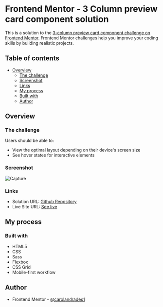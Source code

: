 # Frontend Mentor - 3 Column preview card component solution

This is a solution to the [3-column preview card component challenge on Frontend Mentor](https://www.frontendmentor.io/challenges/3column-preview-card-component-pH92eAR2-). Frontend Mentor challenges help you improve your coding skills by building realistic projects. 

## Table of contents

- [Overview](#overview)
  - [The challenge](#the-challenge)
  - [Screenshot](#screenshot)
  - [Links](#links)
  - [My process](#my-process)
  - [Built with](#built-with)
  - [Author](#author)

## Overview

### The challenge

Users should be able to:

- View the optimal layout depending on their device's screen size
- See hover states for interactive elements

### Screenshot

![Capture](https://user-images.githubusercontent.com/65976843/121822059-5ab44100-cc73-11eb-8fbf-0045337134c3.PNG)

### Links

- Solution URL: [Github Repository](https://github.com/carolandrade1/card-component)
- Live Site URL: [See live](https://carolandrade1.github.io/card-component/)

## My process

### Built with

- HTML5
- CSS
- Sass
- Flexbox
- CSS Grid
- Mobile-first workflow

## Author

- Frontend Mentor - [@carolandrades1](https://www.frontendmentor.io/profile/carolandrades1)
